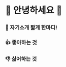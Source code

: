# 👋 안녕하세요 👋

### 💬 자기소개 짧게 한마디!
<!-- 이 곳에 자기소개를 작성해주세요. -->

### 👍 좋아하는 것
<!-- 이 곳에 좋아하는 것을 작성해주세요. -->

### 👎 싫어하는 것
<!-- 이 곳에 싫어하는 것을 작성해주세요. -->
